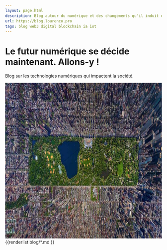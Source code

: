 ```yaml
---
layout: page.html
description: Blog autour du numérique et des changements qu'il induit dans la Société
url: https://blog.lourenco.pro
tags: blog web3 digital blockchain ia iot
---
```

<div class="px-4 pt-5 my-5 text-center border-bottom">
<h1 class="display-4 fw-bold">Le futur numérique se décide maintenant. Allons-y !</h1>
<div class="col-lg-6 mx-auto">
    <p class="lead mb-4">Blog sur les technologies numériques qui impactent la société.</p>
</div>
<div class="overflow-hidden" style="max-height: 30vh;">
    <div class="container px-5">
    <img src="/assets/img/masthead.jpg" class="img-fluid border rounded-3 shadow-lg mb-4" alt="blog" width="700" height="500" loading="lazy">
    </div>
</div>
</div>

<div class="container px-0 px-sm-3">
<div class="list-group gap-sm-2">
{{renderlist blog/*.md }}
<div>
</div>


